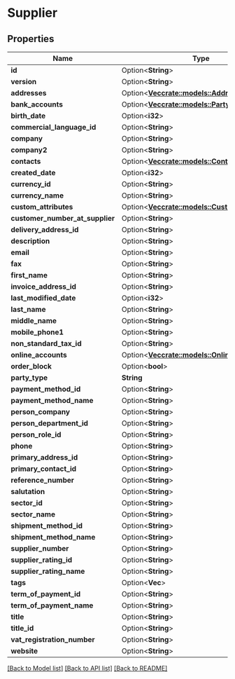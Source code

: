 # Supplier

## Properties

Name | Type | Description | Notes
------------ | ------------- | ------------- | -------------
**id** | Option<**String**> |  | [optional]
**version** | Option<**String**> |  | [optional]
**addresses** | Option<[**Vec<crate::models::Address>**](address.md)> |  | [optional]
**bank_accounts** | Option<[**Vec<crate::models::PartyBankAccount>**](partyBankAccount.md)> |  | [optional]
**birth_date** | Option<**i32**> |  | [optional]
**commercial_language_id** | Option<**String**> |  | [optional]
**company** | Option<**String**> |  | [optional]
**company2** | Option<**String**> |  | [optional]
**contacts** | Option<[**Vec<crate::models::Contact>**](contact.md)> |  | [optional]
**created_date** | Option<**i32**> |  | [optional]
**currency_id** | Option<**String**> |  | [optional]
**currency_name** | Option<**String**> |  | [optional]
**custom_attributes** | Option<[**Vec<crate::models::CustomAttribute>**](customAttribute.md)> |  | [optional]
**customer_number_at_supplier** | Option<**String**> |  | [optional]
**delivery_address_id** | Option<**String**> |  | [optional]
**description** | Option<**String**> |  | [optional]
**email** | Option<**String**> |  | [optional]
**fax** | Option<**String**> |  | [optional]
**first_name** | Option<**String**> |  | [optional]
**invoice_address_id** | Option<**String**> |  | [optional]
**last_modified_date** | Option<**i32**> |  | [optional]
**last_name** | Option<**String**> |  | [optional]
**middle_name** | Option<**String**> |  | [optional]
**mobile_phone1** | Option<**String**> |  | [optional]
**non_standard_tax_id** | Option<**String**> |  | [optional]
**online_accounts** | Option<[**Vec<crate::models::OnlineAccount>**](onlineAccount.md)> |  | [optional]
**order_block** | Option<**bool**> |  | [optional]
**party_type** | **String** |  | 
**payment_method_id** | Option<**String**> |  | [optional]
**payment_method_name** | Option<**String**> |  | [optional]
**person_company** | Option<**String**> |  | [optional]
**person_department_id** | Option<**String**> |  | [optional]
**person_role_id** | Option<**String**> |  | [optional]
**phone** | Option<**String**> |  | [optional]
**primary_address_id** | Option<**String**> |  | [optional]
**primary_contact_id** | Option<**String**> |  | [optional]
**reference_number** | Option<**String**> |  | [optional]
**salutation** | Option<**String**> |  | [optional]
**sector_id** | Option<**String**> |  | [optional]
**sector_name** | Option<**String**> |  | [optional]
**shipment_method_id** | Option<**String**> |  | [optional]
**shipment_method_name** | Option<**String**> |  | [optional]
**supplier_number** | Option<**String**> |  | [optional]
**supplier_rating_id** | Option<**String**> |  | [optional]
**supplier_rating_name** | Option<**String**> |  | [optional]
**tags** | Option<**Vec<String>**> |  | [optional]
**term_of_payment_id** | Option<**String**> |  | [optional]
**term_of_payment_name** | Option<**String**> |  | [optional]
**title** | Option<**String**> |  | [optional]
**title_id** | Option<**String**> |  | [optional]
**vat_registration_number** | Option<**String**> |  | [optional]
**website** | Option<**String**> |  | [optional]

[[Back to Model list]](../README.md#documentation-for-models) [[Back to API list]](../README.md#documentation-for-api-endpoints) [[Back to README]](../README.md)


